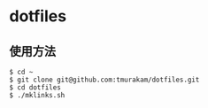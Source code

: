 # dotfiles

## 使用方法

    $ cd ~
    $ git clone git@github.com:tmurakam/dotfiles.git
    $ cd dotfiles
    $ ./mklinks.sh
